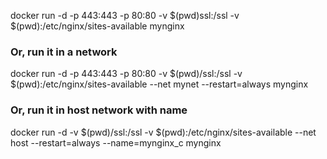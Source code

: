 docker run -d -p 443:443 -p 80:80 -v $(pwd)ssl:/ssl -v $(pwd):/etc/nginx/sites-available mynginx
### Or, run it in a network
docker run -d -p 443:443 -p 80:80 -v $(pwd)/ssl:/ssl -v $(pwd):/etc/nginx/sites-available --net mynet --restart=always mynginx
### Or, run it in host network with name
docker run -d -v $(pwd)/ssl:/ssl -v $(pwd):/etc/nginx/sites-available --net host --restart=always --name=mynginx_c mynginx
